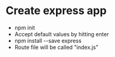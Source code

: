 <h1>Create express app</h1>
<ul>
<li>npm init</li>
<li>Accept default values by hitting enter</li>
<li>npm install --save express</li>
<li>Route file will be called "index.js"</li>
</ul>
